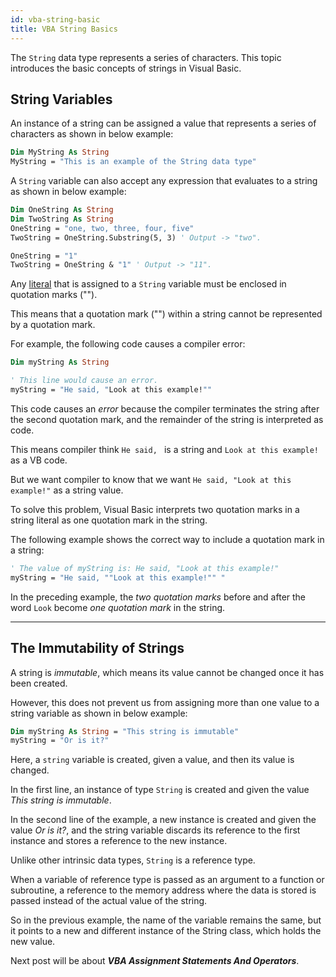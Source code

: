 ```yaml
---
id: vba-string-basic
title: VBA String Basics
---
```


The `String` data type represents a series of characters. This topic introduces the basic concepts of strings in Visual Basic.

## String Variables

An instance of a string can be assigned a value that represents a series of characters as shown in below example:

```vb
Dim MyString As String
MyString = "This is an example of the String data type"
```

A `String` variable can also accept any expression that evaluates to a string as shown in below example:

```vb
Dim OneString As String
Dim TwoString As String
OneString = "one, two, three, four, five"
TwoString = OneString.Substring(5, 3) ' Output -> "two".

OneString = "1"
TwoString = OneString & "1" ' Output -> "11".
```

Any [literal](https://binged.it/2T4EH0s) that is assigned to a `String` variable must be enclosed in quotation marks (""). 

This means that a quotation mark ("") within a string cannot be represented by a quotation mark. 

For example, the following code causes a compiler error:

```vb
Dim myString As String

' This line would cause an error.
myString = "He said, "Look at this example!""
```

This code causes an *error* because the compiler terminates the string after the second quotation mark, and the remainder of the string is interpreted as code. 

This means compiler think `He said, ` is a string and `Look at this example!` as a VB code.

But we want compiler to know that we want `He said, "Look at this example!"` as a string value.

To solve this problem, Visual Basic interprets two quotation marks in a string literal as one quotation mark in the string. 

The following example shows the correct way to include a quotation mark in a string:

```vb
' The value of myString is: He said, "Look at this example!"
myString = "He said, ""Look at this example!"" "
```

In the preceding example, the *two quotation marks* before and after the word `Look` become *one quotation mark* in the string. 

---

## The Immutability of Strings

A string is *immutable*, which means its value cannot be changed once it has been created. 

However, this does not prevent us from assigning more than one value to a string variable as shown in below example:

```vb
Dim myString As String = "This string is immutable"
myString = "Or is it?"
```

Here, a `string` variable is created, given a value, and then its value is changed.

In the first line, an instance of type `String` is created and given the value *This string is immutable*. 

In the second line of the example, a new instance is created and given the value *Or is it?*, and the string variable discards its reference to the first instance and stores a reference to the new instance.

Unlike other intrinsic data types, `String` is a reference type. 

When a variable of reference type is passed as an argument to a function or subroutine, a reference to the memory address where the data is stored is passed instead of the actual value of the string. 

So in the previous example, the name of the variable remains the same, but it points to a new and different instance of the String class, which holds the new value.

Next post will be about ***VBA Assignment Statements And Operators***.

